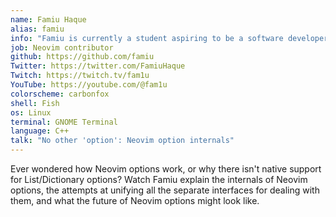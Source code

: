 ```yaml
---
name: Famiu Haque
alias: famiu
info: "Famiu is currently a student aspiring to be a software developer. He has contributed to Neovim since 2021 and has implemented various popular features such as global statusline, winbar, user inccommand, nvim_cmd, among other things."
job: Neovim contributor
github: https://github.com/famiu
Twitter: https://twitter.com/FamiuHaque
Twitch: https://twitch.tv/fam1u
YouTube: https://youtube.com/@fam1u 
colorscheme: carbonfox
shell: Fish
os: Linux
terminal: GNOME Terminal
language: C++
talk: "No other 'option': Neovim option internals"
---
```


Ever wondered how Neovim options work, or why there isn't native support for List/Dictionary options? Watch Famiu explain the internals of Neovim options, the attempts at unifying all the separate interfaces for dealing with them, and what the future of Neovim options might look like.
